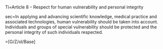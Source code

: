 Ti=Article 8 – Respect for human vulnerability and personal integrity 

sec=In applying and advancing scientific knowledge, medical practice and associated technologies, human vulnerability should be taken into account. Individuals and groups of special vulnerability should be protected and the personal integrity of such individuals respected. 

=[G/Z/ol/Base]
